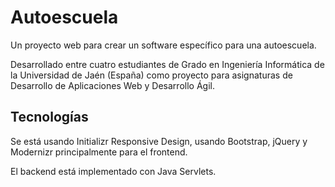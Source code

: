 Autoescuela
===========

Un proyecto web para crear un software específico para una autoescuela. 

Desarrollado entre cuatro estudiantes de Grado en Ingeniería Informática de la Universidad de Jaén (España) 
como proyecto para asignaturas de Desarrollo de Aplicaciones Web y Desarrollo Ágil.

## Tecnologías

Se está usando Initializr Responsive Design, usando Bootstrap, jQuery y Modernizr principalmente para el frontend.

El backend está implementado con Java Servlets.


